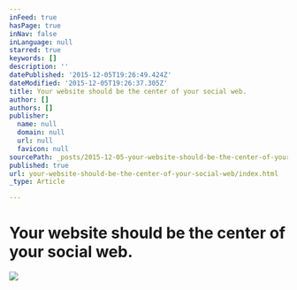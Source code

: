 ```yaml
---
inFeed: true
hasPage: true
inNav: false
inLanguage: null
starred: true
keywords: []
description: ''
datePublished: '2015-12-05T19:26:49.424Z'
dateModified: '2015-12-05T19:26:37.305Z'
title: Your website should be the center of your social web.
author: []
authors: []
publisher:
  name: null
  domain: null
  url: null
  favicon: null
sourcePath: _posts/2015-12-05-your-website-should-be-the-center-of-your-social-web.md
published: true
url: your-website-should-be-the-center-of-your-social-web/index.html
_type: Article

---
```

# Your website should be the center of your social web.
![](https://the-grid-user-content.s3-us-west-2.amazonaws.com/5000883b-304c-43f0-8155-bd3cc5245152.png)